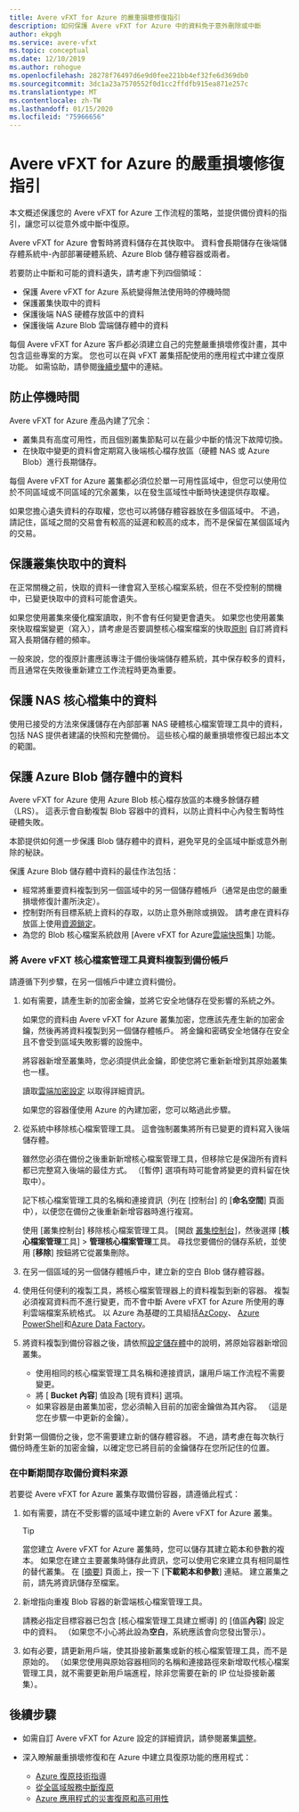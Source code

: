 ```yaml
---
title: Avere vFXT for Azure 的嚴重損壞修復指引
description: 如何保護 Avere vFXT for Azure 中的資料免于意外刪除或中斷
author: ekpgh
ms.service: avere-vfxt
ms.topic: conceptual
ms.date: 12/10/2019
ms.author: rohogue
ms.openlocfilehash: 28278f76497d6e9d0fee221bb4ef32fe6d369db0
ms.sourcegitcommit: 3dc1a23a7570552f0d1cc2ffdfb915ea871e257c
ms.translationtype: MT
ms.contentlocale: zh-TW
ms.lasthandoff: 01/15/2020
ms.locfileid: "75966656"
---
```

# <a name="disaster-recovery-guidance-for-avere-vfxt-for-azure"></a>Avere vFXT for Azure 的嚴重損壞修復指引

本文概述保護您的 Avere vFXT for Azure 工作流程的策略，並提供備份資料的指引，讓您可以從意外或中斷中復原。

Avere vFXT for Azure 會暫時將資料儲存在其快取中。 資料會長期儲存在後端儲存體系統中-內部部署硬體系統、Azure Blob 儲存體容器或兩者。

若要防止中斷和可能的資料遺失，請考慮下列四個領域：

* 保護 Avere vFXT for Azure 系統變得無法使用時的停機時間
* 保護叢集快取中的資料
* 保護後端 NAS 硬體存放區中的資料
* 保護後端 Azure Blob 雲端儲存體中的資料

每個 Avere vFXT for Azure 客戶都必須建立自己的完整嚴重損壞修復計畫，其中包含這些專案的方案。 您也可以在與 vFXT 叢集搭配使用的應用程式中建立復原功能。 如需協助，請參閱[後續步驟](#next-steps)中的連結。

## <a name="protect-against-downtime"></a>防止停機時間

Avere vFXT for Azure 產品內建了冗余：

* 叢集具有高度可用性，而且個別叢集節點可以在最少中斷的情況下故障切換。
* 在快取中變更的資料會定期寫入後端核心檔存放區（硬體 NAS 或 Azure Blob）進行長期儲存。

每個 Avere vFXT for Azure 叢集都必須位於單一可用性區域中，但您可以使用位於不同區域或不同區域的冗余叢集，以在發生區域性中斷時快速提供存取權。

如果您擔心遺失資料的存取權，您也可以將儲存體容器放在多個區域中。 不過，請記住，區域之間的交易會有較高的延遲和較高的成本，而不是保留在某個區域內的交易。

## <a name="protect-data-in-the-cluster-cache"></a>保護叢集快取中的資料

在正常關機之前，快取的資料一律會寫入至核心檔案系統，但在不受控制的關機中，已變更快取中的資料可能會遺失。

如果您使用叢集來優化檔案讀取，則不會有任何變更會遺失。 如果您也使用叢集來快取檔案變更（寫入），請考慮是否要調整核心檔案檔案的快取[原則](https://azure.github.io/Avere/legacy/ops_guide/4_7/html/gui_manage_cache_policies.html)<!-- link to legacy doc --> 自訂將資料寫入長期儲存體的頻率。

一般來說，您的復原計畫應該專注于備份後端儲存體系統，其中保存較多的資料，而且通常在失敗後重新建立工作流程時更為重要。

## <a name="protect-data-in-nas-core-filers"></a>保護 NAS 核心檔集中的資料

使用已接受的方法來保護儲存在內部部署 NAS 硬體核心檔案管理工具中的資料，包括 NAS 提供者建議的快照和完整備份。 這些核心檔的嚴重損壞修復已超出本文的範圍。

## <a name="protect-data-in-azure-blob-storage"></a>保護 Azure Blob 儲存體中的資料

Avere vFXT for Azure 使用 Azure Blob 核心檔存放區的本機多餘儲存體（LRS）。 這表示會自動複製 Blob 容器中的資料，以防止資料中心內發生暫時性硬體失敗。

本節提供如何進一步保護 Blob 儲存體中的資料，避免罕見的全區域中斷或意外刪除的秘訣。

保護 Azure Blob 儲存體中資料的最佳作法包括：

* 經常將重要資料複製到另一個區域中的另一個儲存體帳戶（通常是由您的嚴重損壞修復計畫所決定）。
* 控制對所有目標系統上資料的存取，以防止意外刪除或損毀。 請考慮在資料存放區上使用[資源鎖定](../azure-resource-manager/management/lock-resources.md)。
* 為您的 Blob 核心檔案系統啟用 [Avere vFXT for Azure[雲端快照](<https://azure.github.io/Avere/legacy/ops_guide/4_7/html/gui_cloud_snapshot_policies.html>)集] 功能。

### <a name="copy-avere-vfxt-core-filer-data-to-a-backup-account"></a>將 Avere vFXT 核心檔案管理工具資料複製到備份帳戶

請遵循下列步驟，在另一個帳戶中建立資料備份。

1. 如有需要，請產生新的加密金鑰，並將它安全地儲存在受影響的系統之外。

   如果您的資料由 Avere vFXT for Azure 叢集加密，您應該先產生新的加密金鑰，然後再將資料複製到另一個儲存體帳戶。 將金鑰和密碼安全地儲存在安全且不會受到區域失敗影響的設施中。

   將容器新增至叢集時，您必須提供此金鑰，即使您將它重新新增到其原始叢集也一樣。

   讀取[雲端加密設定](<https://azure.github.io/Avere/legacy/ops_guide/4_7/html/gui_cloud_encryption_settings.html>)<!-- link to legacy doc site --> 以取得詳細資訊。

   如果您的容器僅使用 Azure 的內建加密，您可以略過此步驟。

1. 從系統中移除核心檔案管理工具。 這會強制叢集將所有已變更的資料寫入後端儲存體。

   雖然您必須在備份之後重新新增核心檔案管理工具，但移除它是保證所有資料都已完整寫入後端的最佳方式。 （[暫停] 選項有時可能會將變更的資料留在快取中）。 <!-- xxx true? or just metadata? -->

   記下核心檔案管理工具的名稱和連接資訊（列在 [控制台] 的 [**命名空間**] 頁面中），以便您在備份之後重新新增容器時進行複寫。

   使用 [叢集控制台] 移除核心檔案管理工具。 [開啟 [叢集控制台](avere-vfxt-cluster-gui.md)]，然後選擇 [**核心檔案管理**工具] > **管理核心檔案管理**工具。 尋找您要備份的儲存系統，並使用 [**移除**] 按鈕將它從叢集刪除。

1. 在另一個區域的另一個儲存體帳戶中，建立新的空白 Blob 儲存體容器。

1. 使用任何便利的複製工具，將核心檔案管理器上的資料複製到新的容器。 複製必須複寫資料而不進行變更，而不會中斷 Avere vFXT for Azure 所使用的專利雲端檔案系統格式。 以 Azure 為基礎的工具組括[AzCopy](../storage/common/storage-use-azcopy-v10.md)、 [Azure PowerShell](../data-lake-store/data-lake-store-get-started-powershell.md)和[Azure Data Factory](../data-factory/connector-azure-data-lake-store.md)。

1. 將資料複製到備份容器之後，請依照[設定儲存體](avere-vfxt-add-storage.md)中的說明，將原始容器新增回叢集。

   * 使用相同的核心檔案管理工具名稱和連接資訊，讓用戶端工作流程不需要變更。
   * 將 [ **Bucket 內容**] 值設為 [現有資料] 選項。
   * 如果容器是由叢集加密，您必須輸入目前的加密金鑰做為其內容。 （這是您在步驟一中更新的金鑰）。

針對第一個備份之後，您不需要建立新的儲存體容器。 不過，請考慮在每次執行備份時產生新的加密金鑰，以確定您已將目前的金鑰儲存在您所記住的位置。

### <a name="access-a-backup-data-source-during-an-outage"></a>在中斷期間存取備份資料來源

若要從 Avere vFXT for Azure 叢集存取備份容器，請遵循此程式：

1. 如有需要，請在不受影響的區域中建立新的 Avere vFXT for Azure 叢集。

   > [!TIP]
   > 當您建立 Avere vFXT for Azure 叢集時，您可以儲存其建立範本和參數的複本。 如果您在建立主要叢集時儲存此資訊，您可以使用它來建立具有相同屬性的替代叢集。 在 [[摘要](avere-vfxt-deploy.md#validation-and-purchase)] 頁面上，按一下 [**下載範本和參數**] 連結。 建立叢集之前，請先將資訊儲存至檔案。

1. 新增指向重複 Blob 容器的新雲端核心檔案管理工具。

   請務必指定目標容器已包含 [核心檔案管理工具建立嚮導] 的 [值區**內容**] 設定中的資料。 （如果您不小心將此設為**空白**，系統應該會向您發出警示）。  <!-- you can't add a populated volume at cluster creation time via template, only create a fresh one -->

1. 如有必要，請更新用戶端，使其掛接新叢集或新的核心檔案管理工具，而不是原始的。 （如果您使用與原始容器相同的名稱和連接路徑來新增取代核心檔案管理工具，就不需要更新用戶端進程，除非您需要在新的 IP 位址掛接新叢集）。

## <a name="next-steps"></a>後續步驟

* 如需自訂 Avere vFXT for Azure 設定的詳細資訊，請參閱叢集[調整](avere-vfxt-tuning.md)。
* 深入瞭解嚴重損壞修復和在 Azure 中建立具復原功能的應用程式：

  * [Azure 復原技術指導](https://docs.microsoft.com/azure/architecture/framework/resiliency/overview)
  * [從全區域服務中斷復原](https://docs.microsoft.com/azure/architecture/resiliency/recovery-loss-azure-region)
  * [Azure 應用程式的災害復原和高可用性](<https://docs.microsoft.com/azure/resiliency/resiliency-disaster-recovery-high-availability-azure-applications>)
  <!-- can't find these in the source tree to use relative links -->
